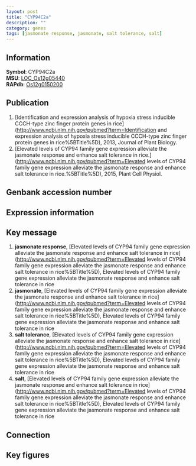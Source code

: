 ```yaml
---
layout: post
title: "CYP94C2a"
description: ""
category: genes
tags: [jasmonate response, jasmonate, salt tolerance, salt]
---
```


## Information
__Symbol__: CYP94C2a  
__MSU__: [LOC_Os12g05440](http://rice.plantbiology.msu.edu/cgi-bin/ORF_infopage.cgi?orf=LOC_Os12g05440)  
__RAPdb__: [Os12g0150200](http://rapdb.dna.affrc.go.jp/viewer/gbrowse_details/irgsp1?name=Os12g0150200)  

## Publication
1. [Identification and expression analysis of hypoxia stress inducible CCCH-type zinc finger protein genes in rice](http://www.ncbi.nlm.nih.gov/pubmed?term=Identification and expression analysis of hypoxia stress inducible CCCH-type zinc finger protein genes in rice%5BTitle%5D), 2013, Journal of Plant Biology.
2. [Elevated levels of CYP94 family gene expression alleviate the jasmonate response and enhance salt tolerance in rice.](http://www.ncbi.nlm.nih.gov/pubmed?term=Elevated levels of CYP94 family gene expression alleviate the jasmonate response and enhance salt tolerance in rice.%5BTitle%5D), 2015, Plant Cell Physiol.

## Genbank accession number

## Expression information

## Key message
1. __jasmonate response__, [Elevated levels of CYP94 family gene expression alleviate the jasmonate response  and enhance salt tolerance in rice](http://www.ncbi.nlm.nih.gov/pubmed?term=Elevated levels of CYP94 family gene expression alleviate the jasmonate response  and enhance salt tolerance in rice%5BTitle%5D), Elevated levels of CYP94 family gene expression alleviate the jasmonate response  and enhance salt tolerance in rice
2. __jasmonate__, [Elevated levels of CYP94 family gene expression alleviate the jasmonate response  and enhance salt tolerance in rice](http://www.ncbi.nlm.nih.gov/pubmed?term=Elevated levels of CYP94 family gene expression alleviate the jasmonate response  and enhance salt tolerance in rice%5BTitle%5D), Elevated levels of CYP94 family gene expression alleviate the jasmonate response  and enhance salt tolerance in rice
3. __salt tolerance__, [Elevated levels of CYP94 family gene expression alleviate the jasmonate response  and enhance salt tolerance in rice](http://www.ncbi.nlm.nih.gov/pubmed?term=Elevated levels of CYP94 family gene expression alleviate the jasmonate response  and enhance salt tolerance in rice%5BTitle%5D), Elevated levels of CYP94 family gene expression alleviate the jasmonate response  and enhance salt tolerance in rice
4. __salt__, [Elevated levels of CYP94 family gene expression alleviate the jasmonate response  and enhance salt tolerance in rice](http://www.ncbi.nlm.nih.gov/pubmed?term=Elevated levels of CYP94 family gene expression alleviate the jasmonate response  and enhance salt tolerance in rice%5BTitle%5D), Elevated levels of CYP94 family gene expression alleviate the jasmonate response  and enhance salt tolerance in rice

## Connection

## Key figures


